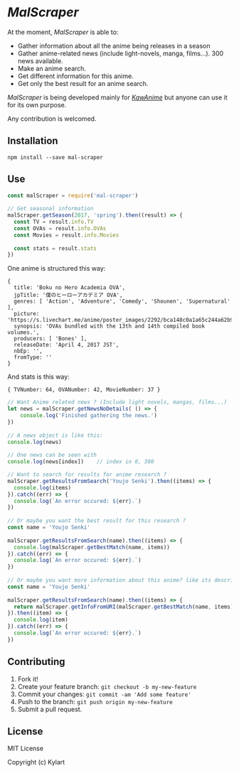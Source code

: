# _MalScraper_

At the moment, _MalScraper_ is able to:
* Gather information about all the anime being releases in a season
* Gather anime-related news (include light-novels, manga, films...). 300 news available.
* Make an anime search.
* Get different information for this anime.
* Get only the best result for an anime search.

_MalScraper_ is being developed mainly for [_KawAnime_](https://github.com/Kylart/KawAnime) but anyone can use it for
 its own purpose.

Any contribution is welcomed.

## Installation
    npm install --save mal-scraper

## Use
```javascript
const malScraper = require('mal-scraper')
  
// Get seasonal information 
malScraper.getSeason(2017, 'spring').then((result) => {
  const TV = result.info.TV
  const OVAs = result.info.OVAs
  const Movies = result.info.Movies
  
  const stats = result.stats
})
```

One anime is structured this way: 
```
{ 
  title: 'Boku no Hero Academia OVA',
  jpTitle: '僕のヒーローアカデミア OVA',
  genres: [ 'Action', 'Adventure', 'Comedy', 'Shounen', 'Supernatural' ],
  picture: 'https://s.livechart.me/anime/poster_images/2292/bca148c0a1a65c244a62b997d16e0cb20344503d.jpg',
  synopsis: 'OVAs bundled with the 13th and 14th compiled book volumes.',
  producers: [ 'Bones' ],
  releaseDate: 'April 4, 2017 JST',
  nbEp: '',
  fromType: '' 
}
```

And stats is this way: 
```
{ TVNumber: 64, OVANumber: 42, MovieNumber: 37 }
```
   
```javascript
// Want Anime related news ? (Include light novels, mangas, films...)
let news = malScraper.getNewsNoDetails( () => {
    console.log('Finished gathering the news.')
})
  
// A news object is like this: 
console.log(news)
  
// One news can be seen with 
console.log(news[index])    // index in 0, 300 
```

```javascript
// Want to search for results for anime research ?
malScraper.getResultsFromSearch('Youjo Senki').then((items) => {
  console.log(items)
}).catch((err) => {
  console.log(`An error occured: ${err}.`)
})
 
// Or maybe you want the best result for this research ?
const name = 'Youjo Senki'
 
malScraper.getResultsFromSearch(name).then((items) => {
  console.log(malScraper.getBestMatch(name, items))
}).catch((err) => {
  console.log(`An error occured: ${err}.`)
})
 
// Or maybe you want more information about this anime? like its description?
const name = 'Youjo Senki'
 
malScraper.getResultsFromSearch(name).then((items) => {
  return malScraper.getInfoFromURI(malScraper.getBestMatch(name, items))
}).then((item) => {
  console.log(item)
}).catch((err) => {
  console.log(`An error occured: ${err}.`)
})
```

## Contributing
1. Fork it!
2. Create your feature branch: `git checkout -b my-new-feature`
3. Commit your changes: `git commit -am 'Add some feature'`
4. Push to the branch: `git push origin my-new-feature`
5. Submit a pull request.

## License
MIT License

Copyright (c) Kylart

